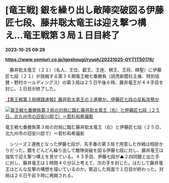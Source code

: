 # [竜王戦] 銀を繰り出し敵陣突破図る伊藤匠七段、藤井聡太竜王は迎え撃つ構え…竜王戦第３局１日目終了

**2023-10-25 09:29**

**https://www.yomiuri.co.jp/igoshougi/ryuoh/20231025-OYT1T50176/**

　藤井聡太竜王（２１）（名人、王位、叡王、王座、棋王、王将、棋聖）に伊藤匠七段（２１）が挑戦する第３６期竜王戦七番勝負（読売新聞社主催、特別協賛・野村ホールディングス）の第３局は２５日午後６時、藤井竜王が４４手目を封じ、１日目が終了した。

[【竜王戦第３局棋譜速報】藤井聡太竜王の３連勝か、伊藤匠七段の反転攻勢か](https://www.yomiuri.co.jp/igoshougi/ryuoh/20231024-SYT8T4668192/)

[![竜王戦七番勝負第３局の対局に臨む藤井聡太竜王（右）と伊藤匠七段（２５日、北九州市の旧安川邸で）＝若杉和希撮影](https://www.yomiuri.co.jp/media/2023/10/20231025-OYT1I50121-1.jpg)](https://www.yomiuri.co.jp/pluralphoto/20231025-OYT1I50121/)

竜王戦七番勝負第３局の対局に臨む藤井聡太竜王（右）と伊藤匠七段（２５日、北九州市の旧安川邸で）＝若杉和希撮影

　シリーズ２連敗となった伊藤七段が、先手番の第３局で用意した作戦は相掛かりだった。銀をどんどん繰り出して敵陣突破を図る伊藤七段に対し、藤井竜王は強気で迎え撃つ構えを見せている。４３手目、伊藤七段が▲２四同銀と出た手に対し、藤井竜王は１時間４０分以上考えて、次の手を封じた。はたして藤井竜王はどんな反撃の構想を描いているのか。緊迫した局面で１日目が終わった。対局は２６日午前９時に再開される。